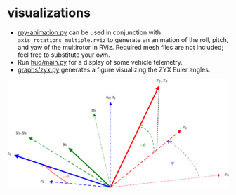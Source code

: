 # visualizations

* [rpy-animation.py](rpy-animation.py) can be used in conjunction with `axis_rotations_multiple.rviz` to generate an animation of the roll, pitch, and yaw of the multirotor in RViz. Required mesh files are not included; feel free to substitute your own.
* Run [hud/main.py](hud/main.py) for a display of some vehicle telemetry.
* [graphs/zyx.py](graphs/zyx.py) generates a figure visualizing the ZYX Euler angles.

<p align="center">
  <img src="https://github.com/alspitz/visualizations/blob/master/graphs/euler_zyx.png?raw=true" alt="Visualization of ZYX Euler angles"/>
</p>
